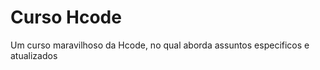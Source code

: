 # Curso Hcode 
<p>Um curso maravilhoso da Hcode, no qual aborda assuntos especificos e atualizados</p>
